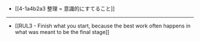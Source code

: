 - [[4-1a4b2a3 整理 = 意識的にすてること]]
---
- [[RUL3 - Finish what you start, because the best work often happens in what was meant to be the final stage]]
